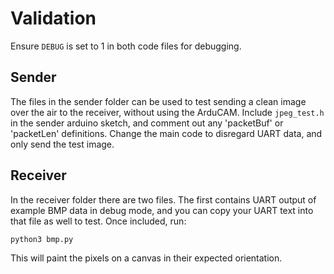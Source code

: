 # Validation

Ensure ```DEBUG``` is set to 1 in both code files for debugging.

## Sender

The files in the sender folder can be used to test sending a clean image over the air to the receiver, without using the ArduCAM.
Include ```jpeg_test.h``` in the sender arduino sketch, and comment out any 'packetBuf' or 'packetLen' definitions.
Change the main code to disregard UART data, and only send the test image.

## Receiver

In the receiver folder there are two files.
The first contains UART output of example BMP data in debug mode, and you can copy your UART text into that file as well to test.
Once included, run:

```bash
python3 bmp.py
```

This will paint the pixels on a canvas in their expected orientation. 
